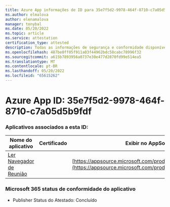 ```yaml
---
title: Azure App informações de ID para 35e7f5d2-9978-464f-8710-c7a05d5b9fdf
ms.author: elmalova
author: elenamalova
manager: tonybal
ms.date: 05/20/2022
ms.topic: article
ms.service: attestation
certification_type: attested
description: Todas as informações de segurança e conformidade disponíveis para 35e7f5d2-9978-464f-8710-c7a05d5b9fdf.
ms.openlocfilehash: 487be0ff05f911a03f44962bdc58cabc78996f32
ms.sourcegitcommit: a615b7893956a0737e30e477d2870fd99e514ea5
ms.translationtype: MT
ms.contentlocale: pt-BR
ms.lasthandoff: 05/20/2022
ms.locfileid: "65615262"
---
```

# <a name="azure-app-id-35e7f5d2-9978-464f-8710-c7a05d5b9fdf"></a>Azure App ID: 35e7f5d2-9978-464f-8710-c7a05d5b9fdf


### <a name="apps-associated-with-this-id"></a>Aplicativos associados a esta ID:
| **Nome do aplicativo** | **Certificado** | **Exibir no AppSource** |
|--------------|---------------|-----------------------|
| [Ler Navegador de Reunião](../forward/WA200003896.md) |  | [https://appsource.microsoft.com/product/office/WA200003896](https://appsource.microsoft.com/product/office/WA200003896) |

### <a name="microsoft-365-app-compliance-status"></a>Microsoft 365 status de conformidade do aplicativo
- Publisher Status do Atestado: Concluído
